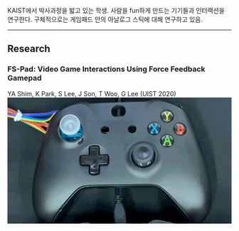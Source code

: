 KAIST에서 박사과정을 밟고 있는 학생. 사람을 fun하게 만드는 기기들과 인터랙션을 연구한다.
구체적으로는 게임패드 안의 아날로그 스틱에 대해 연구하고 있음.
***
## Research
### FS-Pad: Video Game Interactions Using Force Feedback Gamepad
YA Shim, K Park, S Lee, J Son, T Woo, G Lee (UIST 2020)
![Small image](/assets/img/FSPad_windgodfist.gif)
